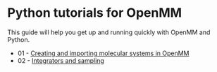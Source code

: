 # Python tutorials for OpenMM

This guide will help you get up and running quickly with OpenMM and Python.

* 01 - [Creating and importing molecular systems in OpenMM](https://github.com/choderalab/openmm-tutorials/blob/master/01%20-%20Creating%20and%20importing%20molecular%20systems%20in%20OpenMM.ipynb)
* 02 - [Integrators and sampling](https://github.com/choderalab/openmm-tutorials/blob/master/02%20-%20Integrators%20and%20sampling.ipynb)

